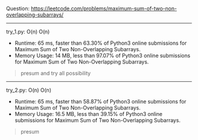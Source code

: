 Question: https://leetcode.com/problems/maximum-sum-of-two-non-overlapping-subarrays/

---

try_1.py: O(n) O(n)

* Runtime: 65 ms, faster than 63.30% of Python3 online submissions for Maximum Sum of Two Non-Overlapping Subarrays.
* Memory Usage: 14 MB, less than 97.07% of Python3 online submissions for Maximum Sum of Two Non-Overlapping Subarrays.

> presum and try all possibility

---

try_2.py: O(n) O(n)

* Runtime: 65 ms, faster than 58.87% of Python3 online submissions for Maximum Sum of Two Non-Overlapping Subarrays.
* Memory Usage: 16.5 MB, less than 39.15% of Python3 online submissions for Maximum Sum of Two Non-Overlapping Subarrays.

> presum

